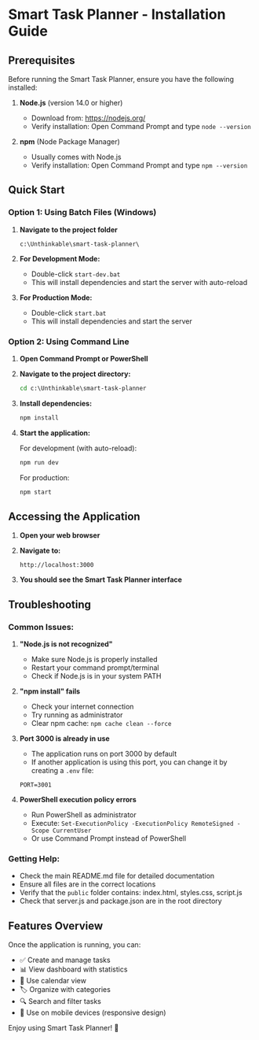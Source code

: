 # Smart Task Planner - Installation Guide

## Prerequisites

Before running the Smart Task Planner, ensure you have the following installed:

1. **Node.js** (version 14.0 or higher)
   - Download from: https://nodejs.org/
   - Verify installation: Open Command Prompt and type `node --version`

2. **npm** (Node Package Manager)
   - Usually comes with Node.js
   - Verify installation: Open Command Prompt and type `npm --version`

## Quick Start

### Option 1: Using Batch Files (Windows)

1. **Navigate to the project folder**
   ```
   c:\Unthinkable\smart-task-planner\
   ```

2. **For Development Mode:**
   - Double-click `start-dev.bat`
   - This will install dependencies and start the server with auto-reload

3. **For Production Mode:**
   - Double-click `start.bat`
   - This will install dependencies and start the server

### Option 2: Using Command Line

1. **Open Command Prompt or PowerShell**

2. **Navigate to the project directory:**
   ```cmd
   cd c:\Unthinkable\smart-task-planner
   ```

3. **Install dependencies:**
   ```cmd
   npm install
   ```

4. **Start the application:**
   
   For development (with auto-reload):
   ```cmd
   npm run dev
   ```
   
   For production:
   ```cmd
   npm start
   ```

## Accessing the Application

1. **Open your web browser**

2. **Navigate to:**
   ```
   http://localhost:3000
   ```

3. **You should see the Smart Task Planner interface**

## Troubleshooting

### Common Issues:

1. **"Node.js is not recognized"**
   - Make sure Node.js is properly installed
   - Restart your command prompt/terminal
   - Check if Node.js is in your system PATH

2. **"npm install" fails**
   - Check your internet connection
   - Try running as administrator
   - Clear npm cache: `npm cache clean --force`

3. **Port 3000 is already in use**
   - The application runs on port 3000 by default
   - If another application is using this port, you can change it by creating a `.env` file:
   ```
   PORT=3001
   ```

4. **PowerShell execution policy errors**
   - Run PowerShell as administrator
   - Execute: `Set-ExecutionPolicy -ExecutionPolicy RemoteSigned -Scope CurrentUser`
   - Or use Command Prompt instead of PowerShell

### Getting Help:

- Check the main README.md file for detailed documentation
- Ensure all files are in the correct locations
- Verify that the `public` folder contains: index.html, styles.css, script.js
- Check that server.js and package.json are in the root directory

## Features Overview

Once the application is running, you can:

- ✅ Create and manage tasks
- 📊 View dashboard with statistics
- 📅 Use calendar view
- 🏷️ Organize with categories
- 🔍 Search and filter tasks
- 📱 Use on mobile devices (responsive design)

Enjoy using Smart Task Planner! 🚀
